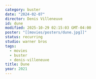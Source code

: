 ```yaml
---
category: buster
date: "2024-02-07"
director: Denis Villeneuve
id: dune
modified: 2025-10-29 02:15:03 GMT-04:00
poster: "[[movies/posters/dune.jpg]]"
status: recurring
studio: warner bros
tags:
  - movies
  - buster
  - denis-villeneuve
title: Dune
year: 2021
---
```

